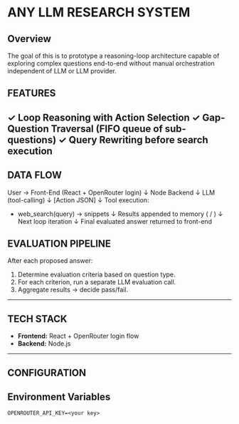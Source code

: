 
# ANY LLM RESEARCH SYSTEM

Overview
--------
The goal of this is to prototype a reasoning-loop
architecture capable of exploring complex questions end-to-end without
manual orchestration independent of LLM or LLM provider.

## FEATURES

✓ **Loop Reasoning with Action Selection**
✓ **Gap-Question Traversal** (FIFO queue of sub-questions)
✓ **Query Rewriting** before search execution
---

## DATA FLOW

User → Front-End (React + OpenRouter login)
↓
Node Backend
↓
LLM (tool-calling)
↓
[Action JSON]
↓
Tool execution:

* web_search(query)  → snippets
  ↓
  Results appended to memory (<knowledge> / <context>)
  ↓
  Next loop iteration
  ↓
  Final evaluated answer returned to front-end

## EVALUATION PIPELINE

After each proposed answer:

1. Determine evaluation criteria based on question type.
2. For each criterion, run a separate LLM evaluation call.
3. Aggregate results → decide pass/fail.

---

## TECH STACK

* **Frontend:** React + OpenRouter login flow
* **Backend:** Node.js

---

## CONFIGURATION

## Environment Variables

```
OPENROUTER_API_KEY=<your key>
```
